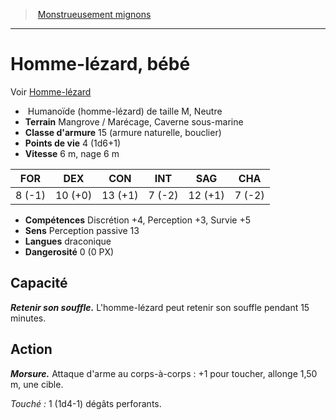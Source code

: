 ﻿> [Monstrueusement mignons](baby_bestiary.md)

---

# Homme-lézard, bébé

Voir [Homme-lézard](hd_monsters_homme_lezard.md)

-  Humanoïde (homme-lézard) de taille M, Neutre
- **Terrain** Mangrove / Marécage, Caverne sous-marine
- **Classe d'armure** 15 (armure naturelle, bouclier)
- **Points de vie** 4 (1d6+1)
- **Vitesse** 6 m, nage 6 m

|FOR|DEX|CON|INT|SAG|CHA|
|---|---|---|---|---|---|
|8 (-1)|10 (+0)|13 (+1)|7 (-2)|12 (+1)|7 (-2)|

- **Compétences** Discrétion +4, Perception +3, Survie +5
- **Sens** Perception passive 13
- **Langues** draconique
- **Dangerosité** 0 (0 PX)

## Capacité

**_Retenir son souffle._** L'homme-lézard peut retenir son souffle pendant 15 minutes.

## Action

**_Morsure._** Attaque d'arme au corps-à-corps : +1 pour toucher, allonge 1,50 m, une cible.

_Touché :_ 1 (1d4-1) dégâts perforants.

